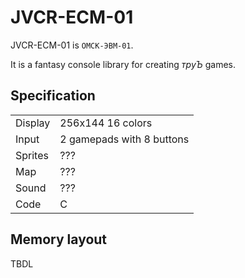 # JVCR-ECM-01

JVCR-ECM-01 is `ОМСК-ЭВМ-01`.

It is a fantasy console library for creating _труЪ_ games.

## Specification

| | |
|---|---|
|Display|256x144 16 colors|
|Input|2 gamepads with 8 buttons|
|Sprites|???|
|Map|???|
|Sound|???|
|Code|C|

## Memory layout

TBDL
